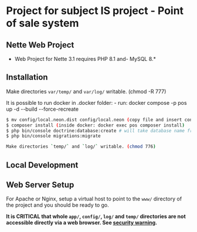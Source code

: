 
Project for subject IS project - Point of sale system
=================

Nette Web Project
-------

- Web Project for Nette 3.1 requires PHP 8.1 and- MySQL 8.*

Installation
------------

Make directories `var/temp/` and `var/log/` writable. (chmod -R 777)

It is possible to run docker in .docker folder:
    - run:   docker compose -p pos up -d --build --force-recreate


```bash
$ mv config/local.neon.dist config/local.neon (copy file and insert connection config to DB)
$ composer install (inside docker: docker exec pos composer install)
$ php bin/console doctrine:database:create # will take database name from config file (in docker is created)
$ php bin/console migrations:migrate

Make directories `temp/` and `log/` writable. (chmod 776)
```

Local Development
--------------


Web Server Setup
----------------

For Apache or Nginx, setup a virtual host to point to the `www/` directory of the project and you
should be ready to go.

**It is CRITICAL that whole `app/`, `config/`, `log/` and `temp/` directories are not accessible directly
via a web browser. See [security warning](https://nette.org/security-warning).**
